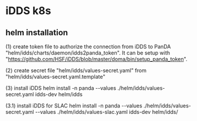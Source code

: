 # iDDS k8s

## helm installation

(1) create token file to authorize the connection from iDDS to PanDA "helm/idds/charts/daemon/idds2panda_token". It can be setup with "https://github.com/HSF/iDDS/blob/master/doma/bin/setup_panda_token".

(2) create secret file "helm/idds/values-secret.yaml" from "helm/idds/values-secret.yaml.template"

(3) install iDDS
helm install -n panda --values ./helm/idds/values-secret.yaml idds-dev helm/idds

(3.1) install iDDS for SLAC
helm install -n panda --values ./helm/idds/values-secret.yaml --values ./helm/idds/values-slac.yaml idds-dev helm/idds/
